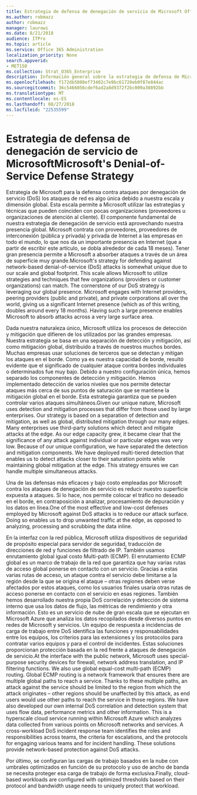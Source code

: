```yaml
---
title: Estrategia de defensa de denegación de servicio de Microsoft Office 365
ms.author: robmazz
author: robmazz
manager: laurawi
ms.date: 8/21/2018
audience: ITPro
ms.topic: article
ms.service: Office 365 Administration
localization_priority: None
search.appverid:
- MET150
ms.collection: Strat_O365_Enterprise
description: Información general sobre la estrategia de defensa de Microsoft para tratar los ataques de denegación de servicio (DoS).
ms.openlocfilehash: f172db5080ef73402c7e9bc61720eb0f87e844ac
ms.sourcegitcommit: 36c5466056cdef6ad2a8d9372f2bc009a30892bb
ms.translationtype: MT
ms.contentlocale: es-ES
ms.lasthandoff: 08/27/2018
ms.locfileid: "22535599"
---
```

# <a name="microsofts-denial-of-service-defense-strategy"></a><span data-ttu-id="14a1b-103">Estrategia de defensa de denegación de servicio de Microsoft</span><span class="sxs-lookup"><span data-stu-id="14a1b-103">Microsoft's Denial-of-Service Defense Strategy</span></span>

<span data-ttu-id="14a1b-p101">Estrategia de Microsoft para la defensa contra ataques por denegación de servicio (DoS) los ataques de red es algo única debido a nuestra escala y dimensión global. Esta escala permite a Microsoft utilizar las estrategias y técnicas que pueden coinciden con pocas organizaciones (proveedores u organizaciones de atención al cliente). El componente fundamental de nuestra estrategia de denegación de servicio está aprovechando nuestra presencia global. Microsoft contrata con proveedores, proveedores de interconexión (pública y privada) y privada de Internet a las empresas en todo el mundo, lo que nos da un importante presencia en Internet (que a partir de escribir este artículo, se dobla alrededor de cada 18 meses). Tener gran presencia permite a Microsoft a absorber ataques a través de un área de superficie muy grande.</span><span class="sxs-lookup"><span data-stu-id="14a1b-p101">Microsoft's strategy for defending against network-based denial-of-service (DoS) attacks is somewhat unique due to our scale and global footprint. This scale allows Microsoft to utilize strategies and techniques that few organizations (providers or customer organizations) can match. The cornerstone of our DoS strategy is leveraging our global presence. Microsoft engages with Internet providers, peering providers (public and private), and private corporations all over the world, giving us a significant Internet presence (which as of this writing, doubles around every 18 months). Having such a large presence enables Microsoft to absorb attacks across a very large surface area.</span></span>

<span data-ttu-id="14a1b-p102">Dada nuestra naturaleza único, Microsoft utiliza los procesos de detección y mitigación que difieren de los utilizados por las grandes empresas. Nuestra estrategia se basa en una separación de detección y mitigación, así como mitigación global, distribuido a través de nuestros muchos bordes. Muchas empresas usar soluciones de terceros que se detectan y mitigan los ataques en el borde. Como ya es nuestra capacidad de borde, resultó evidente que el significado de cualquier ataque contra bordes individuales o determinados fue muy bajo. Debido a nuestro configuración única, hemos separado los componentes de detección y mitigación. Hemos implementado detección de varios niveles que nos permite detectar ataques más cerca de sus puntos de saturación que se mantiene la mitigación global en el borde. Esta estrategia garantiza que se pueden controlar varios ataques simultáneos.</span><span class="sxs-lookup"><span data-stu-id="14a1b-p102">Given our unique nature, Microsoft uses detection and mitigation processes that differ from those used by large enterprises. Our strategy is based on a separation of detection and mitigation, as well as global, distributed mitigation through our many edges. Many enterprises use third-party solutions which detect and mitigate attacks at the edge. As our edge capacity grew, it became clear that the significance of any attack against individual or particular edges was very low. Because of our unique configuration, we have separated the detection and mitigation components. We have deployed multi-tiered detection that enables us to detect attacks closer to their saturation points while maintaining global mitigation at the edge. This strategy ensures we can handle multiple simultaneous attacks.</span></span>

<span data-ttu-id="14a1b-p103">Una de las defensas más eficaces y bajo costo empleadas por Microsoft contra los ataques de denegación de servicio es reducir nuestro superficie expuesta a ataques. Si lo hace, nos permite colocar el tráfico no deseado en el borde, en contraposición a analizar, procesamiento de depuración y los datos en línea.</span><span class="sxs-lookup"><span data-stu-id="14a1b-p103">One of the most effective and low-cost defenses employed by Microsoft against DoS attacks is to reduce our attack surface. Doing so enables us to drop unwanted traffic at the edge, as opposed to analyzing, processing and scrubbing the data inline.</span></span>

<span data-ttu-id="14a1b-p104">En la interfaz con la red pública, Microsoft utiliza dispositivos de seguridad de propósito especial para servidor de seguridad, traducción de direcciones de red y funciones de filtrado de IP. También usamos enrutamiento global igual costo Multi-path (ECMP). El enrutamiento ECMP global es un marco de trabajo de la red que garantiza que hay varias rutas de acceso global ponerse en contacto con un servicio. Gracias a estas varias rutas de acceso, un ataque contra el servicio debe limitarse a la región desde la que se origina el ataque – otras regiones deben verse afectados por estos ataques, como los usuarios finales usaría otras rutas de acceso ponerse en contacto con el servicio en esas regiones. También hemos desarrollado nuestra propia DoS correlación y detección de sistema interno que usa los datos de flujo, las métricas de rendimiento y otra información. Esto es un servicio de nube de gran escala que se ejecutan en Microsoft Azure que analiza los datos recopilados desde diversos puntos en redes de Microsoft y servicios. Un equipo de respuesta a incidencias de carga de trabajo entre DoS identifica las funciones y responsabilidades entre los equipos, los criterios para las extensiones y los protocolos para contratar varios equipos y para el control de incidentes. Estas soluciones proporcionan protección basada en la red frente a ataques de denegación de servicio.</span><span class="sxs-lookup"><span data-stu-id="14a1b-p104">At the interface with the public network, Microsoft uses special-purpose security devices for firewall, network address translation, and IP filtering functions. We also use global equal-cost multi-path (ECMP) routing. Global ECMP routing is a network framework that ensures there are multiple global paths to reach a service. Thanks to these multiple paths, an attack against the service should be limited to the region from which the attack originates – other regions should be unaffected by this attack, as end users would use other paths to reach the service in those regions. We have also developed our own internal DoS correlation and detection system that uses flow data, performance metrics and other information. This is a hyperscale cloud service running within Microsoft Azure which analyzes data collected from various points on Microsoft networks and services. A cross-workload DoS incident response team identifies the roles and responsibilities across teams, the criteria for escalations, and the protocols for engaging various teams and for incident handling. These solutions provide network-based protection against DoS attacks.</span></span>

<span data-ttu-id="14a1b-126">Por último, se configuran las cargas de trabajo basados en la nube con umbrales optimizados en función de su protocolo y uso de ancho de banda se necesita proteger esa carga de trabajo de forma exclusiva.</span><span class="sxs-lookup"><span data-stu-id="14a1b-126">Finally, cloud-based workloads are configured with optimized thresholds based on their protocol and bandwidth usage needs to uniquely protect that workload.</span></span>
